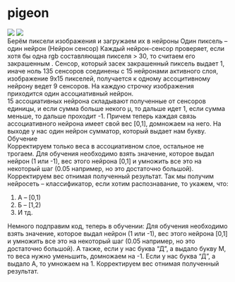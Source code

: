 # pigeon
<image src="PigeonProject\Logo.png"></image>
<image src="schema.png"></image> </br>
Берём пиксели изображения и загружаем их в нейроны
Один пиксель – один нейрон (Нейрон сенсор)
Каждый нейрон-сенсор проверяет, если хотя бы одна rgb составляющая пикселя > 30, то считаем его закрашенным . Сенсор, который засек закрашенный пиксель выдает 1, иначе ноль
135 сенсоров соединены с 15 нейронами активного слоя, изображение 9x15 пикселей, получается к одному ассоцитивному нейрону ведет 9 сенсоров. На каждую строчку изображения приходится один ассоциативный нейрон.</br>
15 ассоциативных нейрона складывают полученные от сенсоров единицы, и если сумма больше некого µ, то дальше идет 1, если сумма меньше, то дальше проходит -1. Причем теперь каждая связь ассоциативного нейрона имеет свой вес [0,1], домножаем на него.
На выходе у нас один нейрон сумматор, который выдает нам букву.</br>
Обучение</br>
Корректируем только веса в ассоциативном слое, остальное не трогаем. Для обучения необходимо взять значение, которое выдал нейрон (1 или -1), вес этого нейрона [0,1] и умножить все это на некоторый шаг (0.05 например, но это достаточно большой). Корректируем вес отнимая полученный результат.
Так мы получим нейросеть – классификатор, если хотим распознавание, то укажем, что:</br>
1)	А – [0,1)</br>
2)	Б – [1,2)</br>
3)	И тд.</br>

Немного подправим код, теперь в обучении:
Для обучения необходимо взять значение, которое выдал нейрон (1 или -1), вес этого нейрона [0,1] и умножить все это на некоторый шаг (0.05 например, но это достаточно большой). 
А также, если у нас буква “Д”, а выдало букву М, то веса нужно уменьшить, домножаем на -1.
Если у нас буква “Д”, а выдало А, то умножаем на 1.
Корректируем вес отнимая полученный результат.



